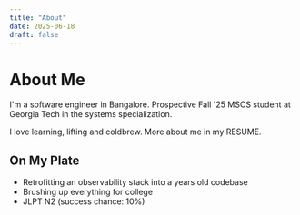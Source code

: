 ```yaml
---
title: "About"
date: 2025-06-18
draft: false
---
```


# About Me
I'm a software engineer in Bangalore. Prospective Fall '25 MSCS student at Georgia Tech in the systems specialization.

I love learning, lifting and coldbrew. More about me in my RESUME.

## On My Plate
- Retrofitting an observability stack into a years old codebase
- Brushing up everything for college
- JLPT N2 (success chance: 10%)
